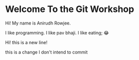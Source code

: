 # Welcome To the Git Workshop

Hi! My name is Anirudh Rowjee.

I like programming. I like pav bhaji. I like eating; 😂


Hi! this is a new line!

this is a change I don't intend to commit
